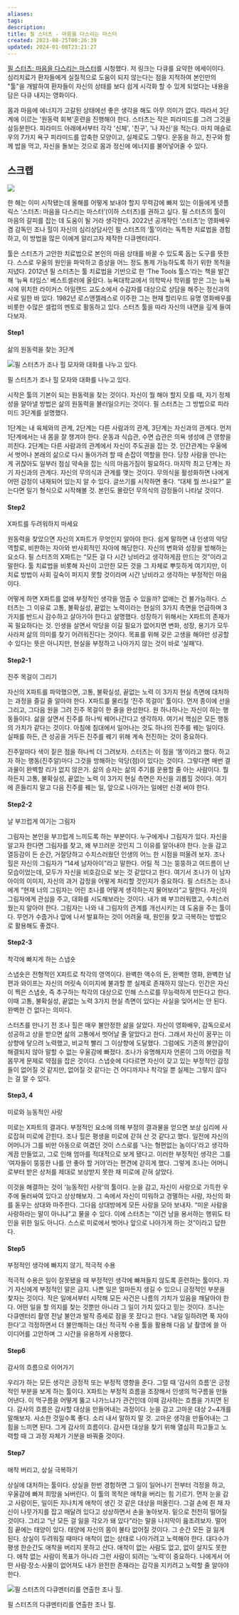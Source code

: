 ```yaml
---
aliases: 
tags: 
description:
title: 필 스터츠 - 마음을 다스리는 마스터
created: 2023-08-25T00:26:39
updated: 2024-01-08T23:21:27
---
```

[필 스터츠: 마음을 다스리는 마스터](https://woman.donga.com/life/3/02/12/3914017/1)를 시청했다. 저 링크는 다큐를 요약한 에세이이다. 심리치료가 환자들에게 실질적으로 도움이 되지 않는다는 점을 지적하여 본인만의 "툴"을 개발하여 환자들이 자신의 상태를 보다 쉽게 시각화 할 수 있게 되었다는 내용을 담은 다큐 내지는 영화이다. 

몸과 마음에 에너지가 고갈된 상태에선 좋은 생각을 해도 아무 의미가 없다. 따라서 3단계에 이르는 '원동력 회복'훈련을 진행해야 한다. 스터츠는 작은 피라미드를 그려 그것을 삼등분한다. 피라미드 아래에서부터 각각 '신체', '친구', '나 자신'을 적는다. 마치 매슬로우의 7가지 욕구 피라미드를 압축한 모양이고, 실제로도 그렇다. 운동을 하고, 친구와 함께 밥을 먹고, 자신을 돌보는 것으로 몸과 정신에 에너지를 불어넣어줄 수 있다.

## 스크랩

![](https://dimg.donga.com/ugc/CDB/WOMAN/Article/63/d0/dd/7d/63d0dd7d0b9bd2738250.jpg)


한 해는 이미 시작됐는데 올해를 어떻게 보내야 할지 무력감에 빠져 있는 이들에게 넷플릭스 ‘스터츠: 마음을 다스리는 마스터’(이하 스터츠)를 권하고 싶다. 필 스터츠의 툴이 마음의 갈피를 잡는 데 도움이 될 거라 생각한다. 2022년 공개작인 ‘스터츠’는 영화배우 겸 감독인 조나 힐이 자신의 심리상담사인 필 스터츠의 ‘툴’이라는 독특한 치료법을 경험하고, 이 방법을 많은 이에게 알리고자 제작한 다큐멘터리다.

툴은 스터츠가 고안한 치료법으로 본인의 마음 상태를 바꿀 수 있도록 돕는 도구를 뜻한다. 스스로 우울의 원인을 파악하고 증상을 어느 정도 통제 가능하도록 하기 위한 목적을 지녔다. 2012년 필 스터츠는 툴 치료법을 기반으로 한 ‘The Tools 툴스‘라는 책을 발간해 ‘뉴욕 타임스’ 베스트셀러에 올랐다. 뉴욕대학교에서 의학박사 학위를 받은 그는 뉴욕시에 위치한 라이커스 아일랜드 교도소에서 수감자를 대상으로 상담을 해주는 정신과의사로 일한 바 있다. 1982년 로스앤젤레스로 이주한 그는 현재 할리우드 유명 영화배우를 비롯한 수많은 셀럽의 멘토로 활동하고 있다. 스터츠 툴을 따라 자신의 내면을 깊게 들여다보자.

#### Step1   

삶의 원동력을 찾는 3단계

![ 필 스터츠가 조나 힐 모자와 대화를 나누고 있다.](https://dimg.donga.com/ugc/CDB/WOMAN/Article/63/d0/de/70/63d0de702305d2738250.jpg)

필 스터츠가 조나 힐 모자와 대화를 나누고 있다.

시작은 툴의 기본이 되는 원동력을 찾는 것이다. 자신이 뭘 해야 할지 모를 때, 자기 정체성을 알아낼 방법은 삶의 원동력을 불러일으키는 것이다. 필 스터츠는 그 방법으로 피라미드 3단계를 설명했다.

1단계는 내 육체와의 관계, 2단계는 다른 사람과의 관계, 3단계는 자신과의 관계다. 먼저 1단계에서는 내 몸을 잘 챙겨야 한다. 운동과 식습관, 수면 습관은 의욕 생성에 큰 영향을 끼친다. 2단계는 다른 사람과의 관계에서 자신이 주도권을 잡는 것. 인간관계는 우울에서 벗어나 본래의 삶으로 다시 돌아가려 할 때 손잡이 역할을 한다. 당장 사람을 만나는 게 귀찮아도 일부러 점심 약속을 잡는 식의 마음가짐이 필요하다. 마지막 최고 단계는 자기 자신과의 관계다. 자신의 무의식과 관계를 맺는 것이다. 무의식을 활성화하면 나에게 어떤 감정이 내재되어 있는지 알 수 있다. 글쓰기를 시작하면 좋다. “대체 뭘 쓰나요?” 묻는다면 일기 형식으로 시작해볼 것. 본인도 몰랐던 무의식의 감정들이 나타날 것이다.

#### Step2   

X파트를 두려워하지 마세요

원동력을 찾았으면 자신의 X파트가 무엇인지 알아야 한다. 쉽게 말하면 내 인생의 악당 역할로, 비판하는 자아와 반사회적인 자아에 해당한다. 자신의 변화와 성장을 방해하는 요소다. 필 스터츠의 X파트는 “모든 걸 다 시간 낭비라고 생각하게끔 만드는 것”이라고 말한다. 툴 치료법을 비롯해 자신이 고안한 모든 것을 그 자체로 뿌듯하게 여기지만, 이 치료 방법이 사회 깊숙이 퍼지지 못할 것이라며 시간 낭비라고 생각하는 부정적인 마음이다.

어떻게 하면 X파트를 없애 부정적인 생각을 멈출 수 있을까? 없애는 건 불가능하다. 스터츠는 그 이유로 고통, 불확실성, 끝없는 노력이라는 현실의 3가지 측면을 언급하며 3가지를 반드시 감수하고 살아가야 한다고 설명했다. 성장하기 위해서는 X파트의 존재가 꼭 필요하다는 것. 인생을 살면서 악당을 이길 필요가 없어지면 변화, 성장, 용기가 모두 사라져 삶의 의미를 찾기 어려워진다는 것이다. 목표를 위해 갖은 고생을 해야만 성공할 수 있다는 뜻은 아니지만, 현실을 부정하고 나아가지 않는 것이 바로 ‘실패’다.

#### Step2-1   

진주 목걸이 그리기

자신의 X파트를 파악했으면, 고통, 불확실성, 끝없는 노력 이 3가지 현실 측면에 대처하는 과정을 즐길 줄 알아야 한다. X파트를 물리칠 ‘진주 목걸이’ 툴이다. 먼저 종이에 선을 그리고, 그다음 원을 그려 진주 목걸이 한 줄을 완성한다. 원 하나하나는 자신이 하는 행동들이다. 삶을 살면서 진주를 하나씩 꿰어나간다고 생각하자. 여기서 핵심은 모든 행동의 가치가 같다는 것이다. 아침에 침대에서 일어나는 것도 하나의 진주를 꿰는 일이다. 실패를 하든, 큰 성공을 거두든 진주를 꿰기 위해 계속 전진하는 것이 중요하다.

진주알마다 색이 짙은 점을 하나씩 더 그려보자. 스터츠는 이 점을 ‘똥’이라고 했다. 하고자 하는 행동(진주알)마다 그것을 방해하는 악당(점)이 있다는 것이다. 그렇다면 매번 결과물이 완벽할 리가 없지 않은가. 삶의 승자는 삶의 주기를 운용할 줄 아는 사람이다. 뭘 하든지 고통, 불확실성, 끝없는 노력 이 3가지 현실 측면은 자신을 괴롭힐 것이다. 여기에 흔들리지 말고 다음 진주를 꿰는 일, 앞으로 나아가는 일에만 신경 써야 한다.

#### Step2-2   

날 부끄럽게 여기는 그림자

그림자는 본인을 부끄럽게 느끼도록 하는 부분이다. 누구에게나 그림자가 있다. 자신을 알고자 한다면 그림자를 찾고, 왜 부끄러운 것인지 그 이유를 알아내야 한다. 눈을 감고 열등감이 든 순간, 거절당하고 수치스러웠던 인생의 어느 한 시점을 떠올려 보자. 조나 힐은 자신의 그림자가 “14세 남자아이”라고 말한다. 어릴 적 그는 뚱뚱하고 여드름이 난 모습이었는데, 모두가 자신을 비호감으로 보는 것 같았다고 한다. 여기서 조나가 이 남자아이의 이미지, 자신의 과거 감정을 어떻게 처리할 것인지가 중요하다. 필 스터츠는 조나에게 “현재 너의 그림자는 어린 조나를 어떻게 생각하는지 물어보라”고 말한다. 자신의 그림자에게 관심을 주고, 대화를 시도해보라는 것이다. 내가 왜 부끄러워했고, 수치스러웠는지 알아야 한다. 그림자는 나와 내 그림자의 관계를 개선시키는 데 도움을 주는 툴이다. 무언가 수줍거나 앞에 나서 발표하는 것이 어려울 때, 원인을 찾고 극복하는 방법으로 활용해도 좋겠다.

#### Step2-3   

착각에 빠지게 하는 스냅숏

스냅숏은 전형적인 X파트로 착각의 영역이다. 완벽한 액수의 돈, 완벽한 영화, 완벽한 남편과 와이프는 자신의 머릿속 이미지에 불과할 뿐 실제로 존재하지 않는다. 인간은 자신이 찍은 스냅숏, 즉 추구하는 착각의 대상으로 인해 스스로를 무능력하게 만든다고 한다. 이때 고통, 불확실성, 끝없는 노력 3가지 현실 측면이 있다는 사실을 잊어서는 안 된다. 완벽한 건 없다는 의미다.

스터츠를 만나기 전 조나 힐은 매우 불안정한 삶을 살았다. 자신이 영화배우, 감독으로서 성공하고 상을 받으면 삶의 고통에서 벗어날 줄 알았다고 한다. 그래서 자신이 꿈꾸는 이상향에 닿으려 노력했고, 비교적 빨리 그 이상향에 도달했다. 그럼에도 기존의 불안감이 해결되지 않아 말할 수 없는 우울감에 빠졌다. 조나가 유명해지자 언론이 그의 어렸을 적 몸무게 문제로 약점을 잡은 것이다. 스냅숏에 다다르면 자신이 갖고 있는 부정적인 감정들이 없어질 것 같지만, 없어질 것 같다는 건 어디까지나 착각일 뿐 실제는 그렇지 않다는 걸 알 수 있다.

#### Step3, 4   

미로와 능동적인 사랑

미로는 X파트의 결과다. 부정적인 요소에 의해 부정의 결과물을 얻으면 보상 심리에 사로잡혀 미로에 갇힌다. 조나 힐은 평생을 미로에 갇혀 산 것 같다고 했다. 일전에 자신의 어머니가 그를 비만 아동으로 여겼던 것이 스스로를 ‘나는 형편없는 놈이다’라고 생각하게끔 만들었고, 그로 인해 엄마를 적대적으로 보게 됐다고. 이러한 부정적인 생각은 그를 ‘여자들이 뚱뚱한 나를 안 좋아 할 거야’라는 편견에 갇히게 했다. 그렇게 조나는 어머니로부터 받은 상처를 제대로 보상받지 못한 채 미로에 갇혀 살았다.

이것을 해결하는 것이 ‘능동적인 사랑’의 툴이다. 눈을 감고, 자신이 사랑으로 가득한 우주에 둘러싸여 있다고 상상해보자. 그 속에서 자신이 미워하고 경멸하는 사람, 자신의 화를 돋우는 상대와 마주한다. 그다음 상대방에게 모든 사랑을 모아 보내자. “미운 사람을 사랑하라는 말이 아니냐”고 물을 수 있다. 이에 스터츠는 “이건 남을 용서하는 행위도 타인을 위한 일도 아니다. 스스로 미로에서 벗어나 앞으로 나아가게 하는 것”이라고 답한다.

#### Step5   

부정적인 생각에 빠지지 않기, 적극적 수용

적극적 수용은 일이 잘못됐을 때 부정적인 생각에 빠져들지 않도록 훈련하는 툴이다. 자기 자신에게 부정적인 말은 금지. 나쁜 일은 얼마든지 생길 수 있으니 긍정적인 부분을 찾자는 것이다. 작은 일에서부터 시작해 모든 사건은 나름의 가치가 있음을 깨달아야 한다. 어떤 일을 할 의지를 찾는 것뿐만 아니라 그 일이 가치 있다고 믿는 것이다. 조나는 다큐멘터리 촬영 전날 불안과 발작 증세로 잠을 못 잤다고 한다. ‘내일 일하려면 푹 자야 한다’고 걱정하면서 더 불안해하는 대신 적극적 수용 툴을 활용해 다음 날 촬영에 쓸 아이디어를 고안하며 그 시간을 유용하게 사용했다.

#### Step6  

감사의 흐름으로 이어가기

우리가 하는 모든 생각은 긍정적 또는 부정적 영향을 준다. 그럴 때 ‘감사의 흐름’은 긍정적인 부분을 보게 하는 툴이다. X파트는 부정적 흐름을 조장해서 인생의 먹구름을 만들어낸다. 이 먹구름을 어떻게 뚫고 나가느냐가 관건인데 이때 감사하는 흐름을 가지면 된다. 감사의 흐름은 감사할 대상을 만들어내는 과정이다. 눈을 감고 고마운 대상 2~4개를 말해보자. 사소한 것일수록 좋다. 소리 내서 말하지 말 것. 고마운 생각을 만들어내는 그 힘을 느끼면 된다. 그게 감사의 흐름이다. 감사한 대상을 찾기 위해 열심히 파고들고 노력할 때 그 과정 자체가 기분을 바꿔줄 것이다.

#### Step7   

애착 버리고, 상실 극복하기

상실에 대처하는 툴이다. 상실을 한번 경험하면 그 일이 일어나기 전부터 걱정을 하고, 우울감에 빠져 희망을 놔버린다. 이 툴의 목적은 애착을 버리는 힘 기르기. 먼저 눈을 감고 사람이든, 일이든 지나치게 애착이 생긴 것 같은 대상을 떠올린다. 그걸 손에 쥔 채 자신이 나뭇가지를 잡고 매달려 있다고 상상하면서 손을 놓아보자. 밑으로 천천히 떨어질 것이다. 그리고 “난 모든 걸 잃을 각오가 돼 있다”라는 말을 나지막이 읊조려보자. 떨어짐 끝에는 태양이 있다. 태양에 자신의 몸이 불타 없어질 것이다. 그 순간 모든 걸 잃게 된다. 상실이 두려워질 때마다 애착이 없는 상태로 나아가려고 노력해야 한다. 대다수가 평생 한순간도 애착을 버리지 못하고 산다. 애착이 없는 사람도 없고, 없이 살지도 못한다. 애착 없는 사람이 목표가 아니라 그런 사람이 되려는 ‘노력’이 중요하다. 나에게서 어떤 사람·장소·사물이 없어져도 내가 완전한 존재라는 감각을 지키려고 노력할 줄 알아야 한다.

![필 스터츠의 다큐멘터리를 연출한 조나 힐.](https://dimg.donga.com/ugc/CDB/WOMAN/Article/63/d0/de/98/63d0de9821bfd2738250.jpg)

필 스터츠의 다큐멘터리를 연출한 조나 힐.
